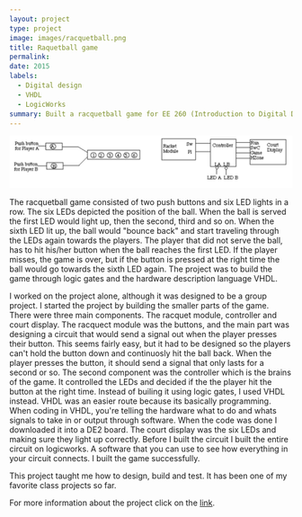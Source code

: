 ```yaml
---
layout: project
type: project
image: images/racquetball.png
title: Raquetball game
permalink: 
date: 2015
labels:
  - Digital design
  - VHDL
  - LogicWorks
summary: Built a racquetball game for EE 260 (Introduction to Digital Design.) 
---
```


<img class="ui large center square floated image" src="../images/rac.png">

The racquetball game consisted of two push buttons and six LED lights in a row. The six LEDs depicted the position of the ball. When the ball is served the first LED would light up, then the second, third and so on. When the sixth LED lit up, the ball would "bounce back" and start traveling through the LEDs again towards the players. The player that did not serve the ball, has to hit his/her button when the ball reaches the first LED. If the player misses, the game is over, but if the button is pressed at the right time the ball would go towards the sixth LED again. The project was to build the game through logic gates and the hardware description language VHDL. 

I worked on the project alone, although it was designed to be a group project. I started the project by building the smaller parts of the game. There were three main components. The racquet module, controller and court display. The racquect module was the buttons, and the main part was designing a circuit that would send a signal out when the player presses their button. This seems fairly easy, but it had to be designed so the players can't hold the button down and continuosly hit the ball back. When the player presses the button, it should send a signal that only lasts for a second or so. The second component was the controller which is the brains of the game. It controlled the LEDs and decided if the the player hit the button at the right time. Instead of builing it using logic gates, I used VHDL instead. VHDL was an easier route because its basically programming. When coding in VHDL, you're telling the hardware what to do and whats signals to take in or output through software. When the code was done I downloaded it into a DE2 board. The court display was the six LEDs and making sure they light up correctly. Before I built the circuit I built the entire circuit on logicworks. A software that you can use to see how everything in your circuit connects. I built the game successfully. 

This project taught me how to design, build and test. It has been one of my favorite class projects so far. 

For more information about the project click on the [link](http://www-ee.eng.hawaii.edu/~tep/EE260/Labsnew/Lab8/lab8.html).
